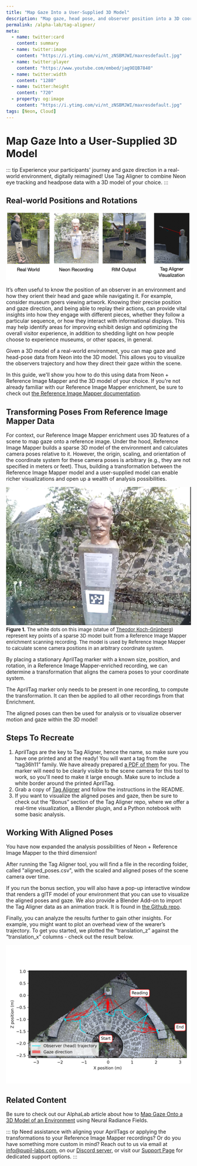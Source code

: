 ```yaml
---
title: "Map Gaze Into a User-Supplied 3D Model"
description: "Map gaze, head pose, and observer position into a 3D coordinate system of your choice using our Tag Aligner tool."
permalink: /alpha-lab/tag-aligner/
meta:
  - name: twitter:card
    content: summary
  - name: twitter:image
    content: "https://i.ytimg.com/vi/nt_zNSBMJWI/maxresdefault.jpg"
  - name: twitter:player
    content: "https://www.youtube.com/embed/jag9EQB7840"
  - name: twitter:width
    content: "1280"
  - name: twitter:height
    content: "720"
  - property: og:image
    content: "https://i.ytimg.com/vi/nt_zNSBMJWI/maxresdefault.jpg"
tags: [Neon, Cloud]
---
```


<script setup>
import TagLinks from '@components/TagLinks.vue'
</script>

# Map Gaze Into a User-Supplied 3D Model

<TagLinks :tags="$frontmatter.tags" />

<Youtube src="3N8jGLYCrNk"/>

::: tip
Experience your participants' journey and gaze direction in a real-world environment, digitally reimagined! Use Tag Aligner to combine Neon eye tracking and headpose data with a 3D model of your choice.
:::

## Real-world Positions and Rotations

![Comparison of the different ways to project Neon data into various coordinate systems](./coord-sys-comparisons.png)

It’s often useful to know the position of an observer in an environment and how they orient their head and gaze while navigating it. For example, consider museum goers viewing artwork. Knowing their precise position and gaze direction, and being able to replay their actions, can provide vital insights into how they engage with different pieces, whether they follow a particular sequence, or how they interact with informational displays. This may help identify areas for improving exhibit design and optimizing the overall visitor experience, in addition to shedding light on how people choose to experience museums, or other spaces, in general.

Given a 3D model of a real-world environment, you can map gaze and head-pose data from Neon into the 3D model. This allows you to visualize the observers trajectory and how they direct their gaze within the scene.

In this guide, we'll show you how to do this using data from Neon + Reference Image Mapper and the 3D model of your choice. If you're not already familiar with our Reference Image Mapper enrichment, be sure to check out [the Reference Image Mapper documentation](https://docs.pupil-labs.com/neon/pupil-cloud/enrichments/reference-image-mapper/).

## Transforming Poses From Reference Image Mapper Data

For context, our Reference Image Mapper enrichment uses 3D features of a scene to map gaze onto a reference image. Under the hood, Reference Image Mapper builds a sparse 3D model of the environment and calculates camera poses relative to it. However, the origin, scaling, and orientation of the coordinate system for these camera poses is arbitrary (e.g., they are not specified in meters or feet). Thus, building a transformation between the Reference Image Mapper model and a user-supplied model can enable richer visualizations and open up a wealth of analysis possibilities.

![Depiction of the sparse 3D model produced by our Reference Image Mapper](./rim_3d_model.png)
<font size=2><b>Figure 1.</b> The white dots on this image (statue of <a href="https://en.wikipedia.org/wiki/Theodor_Koch-Grunberg">Theodor Koch-Grünberg</a>) represent key points of a sparse 3D model built from a Reference Image Mapper enrichment scanning recording. The model is used by Reference Image Mapper to calculate scene camera positions in an arbitrary coordinate system.</font>

By placing a stationary AprilTag marker with a known size, position, and rotation, in a Reference Image Mapper-enriched recording, we can determine a transformation that aligns the camera poses to your coordinate system.

The AprilTag marker only needs to be present in one recording, to compute the transformation. It can then be applied to all other recordings from that Enrichment.

The aligned poses can then be used for analysis or to visualize observer motion and gaze within the 3D model!

## Steps To Recreate

1. AprilTags are the key to Tag Aligner, hence the name, so make sure you have one printed and at the ready! You will want a tag from the “tag36h11” family. We have already prepared [a PDF of them](https://github.com/pupil-labs/pupil-helpers/blob/master/markers_stickersheet/tag36h11_full.pdf?raw=True) for you. The marker will need to be clearly visible to the scene camera for this tool to work, so you'll need to make it large enough. Make sure to include a white border around the printed AprilTag.
2. Grab a copy of [Tag Aligner](https://github.com/pupil-labs/tag-aligner) and follow the instructions in the README.
3. If you want to visualize the aligned poses and gaze, then be sure to check out the “Bonus” section of the Tag Aligner repo, where we offer a real-time visualization, a Blender plugin, and a Python notebook with some basic analysis.


## Working With Aligned Poses

You have now expanded the analysis possibilities of Neon + Reference Image Mapper to the third dimension!

After running the Tag Aligner tool, you will find a file in the recording folder, called "aligned_poses.csv", with the scaled and aligned poses of the scene camera over time.

If you run the bonus section, you will also have a pop-up interactive window that renders a glTF model of your environment that you can use to visualize the aligned poses and gaze. We also provide a Blender Add-on to import the Tag Aligner data as an animation track. It is found in [the Github repo](https://github.com/pupil-labs/tag-aligner).

Finally, you can analyze the results further to gain other insights. For example, you might want to plot an overhead view of the wearer’s trajectory. To get you started, we plotted the “translation_z” against the “translation_x” columns - check out the result below.

![Overhead projection of observer trajectory and gaze mapped onto statue scene](./observer_position.png)

## Related Content

Be sure to check out our AlphaLab article about how to [Map Gaze Onto a 3D Model of an Environment](https://docs.pupil-labs.com/alpha-lab/nerfs/) using Neural Radiance Fields.

::: tip
Need assistance with aligning your AprilTags or applying the transformations to your Reference Image Mapper recordings? Or do you have something more custom in mind? Reach out to us via email at [info@pupil-labs.com](mailto:info@pupil-labs.com), on our [Discord server](https://pupil-labs.com/chat/), or visit our [Support Page](https://pupil-labs.com/products/support/) for dedicated support options.
:::